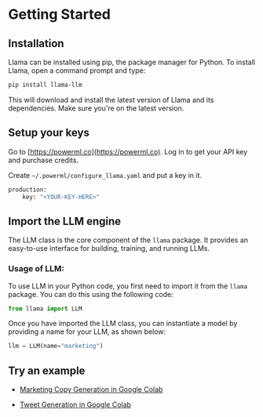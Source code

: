 # Getting Started

## Installation

Llama can be installed using pip, the package manager for Python. To install Llama, open a command prompt and type:

```sh
pip install llama-llm
```

This will download and install the latest version of Llama and its dependencies. Make sure you're on the latest version.

## Setup your keys

Go to [https://powerml.co](https://powerml.co).  Log in to get your API key and purchase credits.

Create `~/.powerml/configure_llama.yaml` and put a key in it.

```sh
production:
    key: "<YOUR-KEY-HERE>"
```

## Import the LLM engine

The LLM class is the core component of the `llama` package. It provides an easy-to-use interface for building, training, and running LLMs.

### Usage of LLM:

To use LLM in your Python code, you first need to import it from the `llama` package. You can do this using the following code:

```python
from llama import LLM
```

Once you have imported the LLM class, you can instantiate a model by providing a name for your LLM, as shown below:

```python
llm = LLM(name="marketing")
```

## Try an example

- [Marketing Copy Generation in Google Colab](https://colab.research.google.com/drive/1Ij5xATu0DDtQNimvhzxyP--ttPO-TFES)

- [Tweet Generation in Google Colab](https://powerml.co/tweet)

